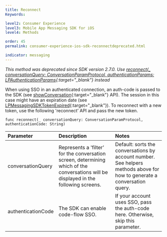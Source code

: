 ```yaml
---
title: Reconnect
Keywords:

level2: Consumer Experience
level3: Mobile App Messaging SDK for iOS
level4: Methods

order: 45
permalink: consumer-experience-ios-sdk-reconnectdeprecated.html

indicator: messaging
---
```

*This method was deprecated since SDK version 2.7.0. Use [reconnect(_ conversationQuery: ConversationParamProtocol, authenticationParams: LPAuthenticationParams](consumer-experience-ios-sdk-reconnect.html){:target="_blank"} instead*

When using SSO in an authenticated connection, an auth-code is passed to the SDK (see [showConversation](consumer-experience-ios-sdk-showconversation.html){:target="_blank"} API). The session in this case might have an expiration date (see [LPMessagingSDKTokenExpired](consumer-experience-ios-sdk-callbacks.html){:target="_blank"}). To reconnect with a new token, use the following 'reconnect’ API and pass the new token.

`func reconnect(_ conversationQuery: ConversationParamProtocol, authenticationCode: String)`

| Parameter | Description | Notes |
| :--- | :--- | :--- |
| conversationQuery | Represents a 'filter’ for the conversation screen, determining which of the conversations will be displayed in the following screens. | Default: sorts the conversations by account number. <br> See helpers methods above for how to generate a conversation query. |
| authenticationCode | The SDK can enable code-flow SSO. | If your account uses SSO, pass the auth-code here. Otherwise, skip this parameter. |
